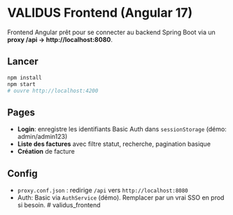 # VALIDUS Frontend (Angular 17)

Frontend Angular prêt pour se connecter au backend Spring Boot via un **proxy /api → http://localhost:8080**.

## Lancer
```bash
npm install
npm start
# ouvre http://localhost:4200
```

## Pages
- **Login**: enregistre les identifiants Basic Auth dans `sessionStorage` (démo: admin/admin123)
- **Liste des factures** avec filtre statut, recherche, pagination basique
- **Création** de facture

## Config
- `proxy.conf.json` : redirige `/api` vers `http://localhost:8080`
- Auth: Basic via `AuthService` (démo). Remplacer par un vrai SSO en prod si besoin.
#   v a l i d u s _ f r o n t e n d  
 